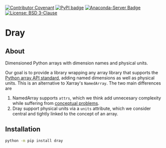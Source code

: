 [![Contributor Covenant](https://img.shields.io/badge/Contributor%20Covenant-2.1-4baaaa.svg)](CODE_OF_CONDUCT.md)
[![PyPI badge](http://img.shields.io/pypi/v/dray.svg)](https://pypi.python.org/pypi/dray)
[![Anaconda-Server Badge](https://anaconda.org/pydray/dray/badges/version.svg)](https://anaconda.org/pydray/dray)
[![License: BSD 3-Clause](https://img.shields.io/badge/License-BSD%203--Clause-blue.svg)](LICENSE)

# Dray

## About

Dimensioned Python arrays with dimension names and physical units.

Our goal is to provide a library wrapping any array library that supports the [Python array API standard](https://data-apis.org/array-api/latest/), adding named dimensions as well as physical units.
This is an alternative to Xarray's `NamedArray`.
The two main differences are
1. NamedArray supports `attrs`, which we think add unnecesary complexity while suffering from [conceptual problems](https://scipp.github.io/development/adr/0016-do-not-support-attrs.html).
2. Dray support physical units via a `units` attribute, which we consider central and tightly linked to the concept of an array.

## Installation

```sh
python -m pip install dray
```
